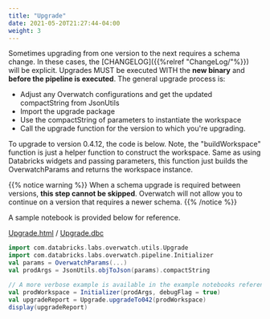 ```yaml
---
title: "Upgrade"
date: 2021-05-20T21:27:44-04:00
weight: 3
---
```


Sometimes upgrading from one version to the next requires a schema change. In these cases, the 
[CHANGELOG]({{%relref "ChangeLog/"%}}) will be explicit. Upgrades MUST be executed WITH the **new binary** and 
**before the pipeline is executed**. The general upgrade process is:
* Adjust any Overwatch configurations and get the updated compactString from JsonUtils
* Import the upgrade package
* Use the compactString of parameters to instantiate the workspace
* Call the upgrade function for the version to which you're upgrading.

To upgrade to version 0.4.12, the code is below. Note, the "buildWorkspace" function is just a helper function to 
construct the workspace. Same as using Databricks widgets and passing parameters, this function just 
builds the OverwatchParams and returns the workspace instance.

{{% notice warning %}}
When a schema upgrade is required between versions, **this step cannot be skipped**. Overwatch will not allow you 
to continue on a version that requires a newer schema.
{{% /notice %}}

A sample notebook is provided below for reference.

[Upgrade.html](/assets/ChangeLog/Upgrade_Example.html) / [Upgrade.dbc](/assets/ChangeLog/Upgrade_Example.dbc)

```scala
import com.databricks.labs.overwatch.utils.Upgrade
import com.databricks.labs.overwatch.pipeline.Initializer
val params = OverwatchParams(...)
val prodArgs = JsonUtils.objToJson(params).compactString

// A more verbose example is available in the example notebooks referenced above
val prodWorkspace = Initializer(prodArgs, debugFlag = true)
val upgradeReport = Upgrade.upgradeTo042(prodWorkspace)
display(upgradeReport)
```
